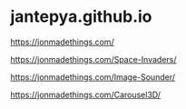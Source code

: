 # jantepya.github.io

https://jonmadethings.com/

https://jonmadethings.com/Space-Invaders/

https://jonmadethings.com/Image-Sounder/

https://jonmadethings.com/Carousel3D/
